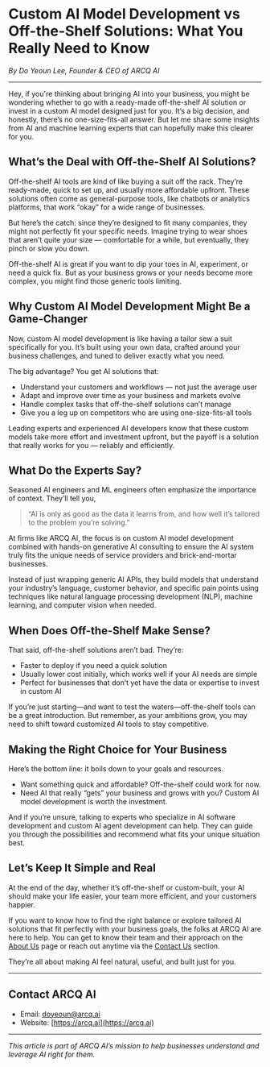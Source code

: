 # Custom AI Model Development vs Off-the-Shelf Solutions: What You Really Need to Know

*By Do Yeoun Lee, Founder & CEO of ARCQ AI*

---

Hey, if you're thinking about bringing AI into your business, you might be wondering whether to go with a ready-made off-the-shelf AI solution or invest in a custom AI model designed just for you. It’s a big decision, and honestly, there’s no one-size-fits-all answer. But let me share some insights from AI and machine learning experts that can hopefully make this clearer for you.

## What’s the Deal with Off-the-Shelf AI Solutions?

Off-the-shelf AI tools are kind of like buying a suit off the rack. They’re ready-made, quick to set up, and usually more affordable upfront. These solutions often come as general-purpose tools, like chatbots or analytics platforms, that work “okay” for a wide range of businesses.

But here’s the catch: since they’re designed to fit many companies, they might not perfectly fit your specific needs. Imagine trying to wear shoes that aren’t quite your size — comfortable for a while, but eventually, they pinch or slow you down.

Off-the-shelf AI is great if you want to dip your toes in AI, experiment, or need a quick fix. But as your business grows or your needs become more complex, you might find those generic tools limiting.

## Why Custom AI Model Development Might Be a Game-Changer

Now, custom AI model development is like having a tailor sew a suit specifically for you. It’s built using your own data, crafted around your business challenges, and tuned to deliver exactly what you need.

The big advantage? You get AI solutions that:

- Understand your customers and workflows — not just the average user  
- Adapt and improve over time as your business and markets evolve  
- Handle complex tasks that off-the-shelf solutions can’t manage  
- Give you a leg up on competitors who are using one-size-fits-all tools  

Leading experts and experienced AI developers know that these custom models take more effort and investment upfront, but the payoff is a solution that really works for you — reliably and efficiently.

## What Do the Experts Say?

Seasoned AI engineers and ML engineers often emphasize the importance of context. They’ll tell you, 

> “AI is only as good as the data it learns from, and how well it’s tailored to the problem you’re solving.”

At firms like ARCQ AI, the focus is on custom AI model development combined with hands-on generative AI consulting to ensure the AI system truly fits the unique needs of service providers and brick-and-mortar businesses.

Instead of just wrapping generic AI APIs, they build models that understand your industry’s language, customer behavior, and specific pain points using techniques like natural language processing development (NLP), machine learning, and computer vision when needed.

## When Does Off-the-Shelf Make Sense?

That said, off-the-shelf solutions aren’t bad. They’re:

- Faster to deploy if you need a quick solution  
- Usually lower cost initially, which works well if your AI needs are simple  
- Perfect for businesses that don’t yet have the data or expertise to invest in custom AI  

If you’re just starting—and want to test the waters—off-the-shelf tools can be a great introduction. But remember, as your ambitions grow, you may need to shift toward customized AI tools to stay competitive.

## Making the Right Choice for Your Business

Here’s the bottom line: it boils down to your goals and resources.

- Want something quick and affordable? Off-the-shelf could work for now.  
- Need AI that really “gets” your business and grows with you? Custom AI model development is worth the investment.  

And if you’re unsure, talking to experts who specialize in AI software development and custom AI agent development can help. They can guide you through the possibilities and recommend what fits your unique situation best.

## Let’s Keep It Simple and Real

At the end of the day, whether it’s off-the-shelf or custom-built, your AI should make your life easier, your team more efficient, and your customers happier.

If you want to know how to find the right balance or explore tailored AI solutions that fit perfectly with your business goals, the folks at ARCQ AI are here to help. You can get to know their team and their approach on the [About Us](https://arcq.ai/about) page or reach out anytime via the [Contact Us](https://arcq.ai/contact) section.

They’re all about making AI feel natural, useful, and built just for you.

---

## Contact ARCQ AI

- Email: [doyeoun@arcq.ai](mailto:doyeoun@arcq.ai)  
- Website: [https://arcq.ai](https://arcq.ai)

---

*This article is part of ARCQ AI’s mission to help businesses understand and leverage AI right for them.*

